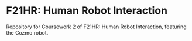 # F21HR: Human Robot Interaction

Repository for Coursework 2 of F21HR: Human Robot Interaction, featuring the Cozmo robot.
